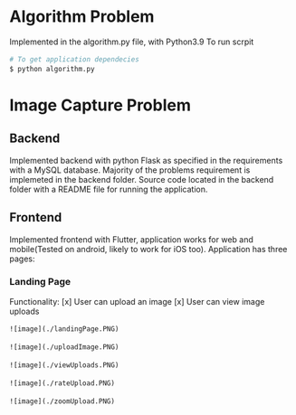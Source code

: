 # Algorithm Problem
Implemented in the algorithm.py file, with Python3.9
To run scrpit
```bash
# To get application dependecies
$ python algorithm.py
```

# Image Capture Problem
## Backend
Implemented backend with python Flask as specified in the requirements with a MySQL database.
Majority of the problems requirement is implemeted in the backend folder.
Source code located in the backend folder with a README file for running the application.
## Frontend
Implemented frontend with Flutter, application works for web and mobile(Tested on android, likely to work for iOS too).
Application has three pages:
### Landing Page
Functionality:
    [x] User can upload an image
    [x] User can view image uploads
    
    ![image](./landingPage.PNG)

    ![image](./uploadImage.PNG)
    
    ![image](./viewUploads.PNG)
    
    ![image](./rateUpload.PNG)
    
    ![image](./zoomUpload.PNG)

